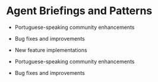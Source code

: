 # Agent Briefings and Patterns

- Portuguese-speaking community enhancements

- Bug fixes and improvements
- New feature implementations
- Portuguese-speaking community enhancements

- Bug fixes and improvements

